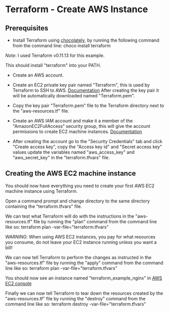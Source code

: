 # Terraform - Create AWS Instance

## Prerequisites

* Install Terraform using [chocolately](https://chocolatey.org/docs/installation#installing-chocolatey "Chocolatey"), by running the following command from the command line:
choco install terraform

*Note*: I used Terraform v0.11.13 for this example.

This should install "terraform" into your PATH.

* Create an AWS account.

* Create an EC2 private key pair named "Terraform", this is used by Terraform to SSH to AWS. [Documentation](https://docs.aws.amazon.com/AWSEC2/latest/UserGuide/ec2-key-pairs.html) After creating the key pair it will be automatically downloaded named "Terraform.pem".

* Copy the key pair "Terraform.pem" file to the Terraform directory next to the "aws-resources.tf" file.

* Create an AWS IAM account and make it a member of the "AmazonEC2FullAccess" security group, this will give the account permissions to create EC2 machine instances.
[Documentation](https://docs.aws.amazon.com/IAM/latest/UserGuide/id_users_create.html)

* After creating the account go to the "Security Credentials" tab and click "Create access key", copy the "Access key id" and "Secret access key" values update the variables named "aws_access_key" and "aws_secret_key" in the "terraform.tfvars" file.

## Creating the AWS EC2 machine instance
You should now have everything you need to create your first AWS EC2 machine instance using Terraform.

Open a command prompt and change directory to the same directory containing the "terraform.tfvars" file.

We can test what Terraform will do with the instructions in the "aws-resources.tf" file by running the "plan" command from the command line like so:
terraform plan -var-file="terraform.tfvars"

*WARNING*: When using AWS EC2 instances, you pay for what resources you consume, do not leave your EC2 instance running unless you want a bill!

We can now tell Terraform to perform the changes as instructed in the "aws-resources.tf" file by running the "apply" command from the command line like so:
terraform plan -var-file="terraform.tfvars"

You should now see an instance named "terraform_example_nginx" in [AWS EC2 console](https://us-east-2.console.aws.amazon.com/ec2/v2/home?region=us-east-2#Instances:sort=instanceId)

Finally we can now tell Terraform to tear down the resources created by the "aws-resources.tf" file by running the "destroy" command from the command line like so:
terraform destroy -var-file="terraform.tfvars"







